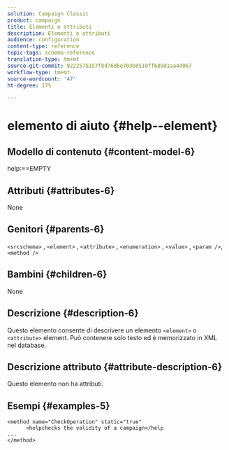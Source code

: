 ```yaml
---
solution: Campaign Classic
product: campaign
title: Elementi e attributi
description: Elementi e attributi
audience: configuration
content-type: reference
topic-tags: schema-reference
translation-type: tm+mt
source-git-commit: 922257b157f8d76d6e703b0510ff689d1aa4d067
workflow-type: tm+mt
source-wordcount: '47'
ht-degree: 17%

---
```



# elemento di aiuto {#help--element}

## Modello di contenuto {#content-model-6}

help:==EMPTY

## Attributi {#attributes-6}

None

## Genitori {#parents-6}

`<srcschema>`  ,   `<element>`   ,    `<attribute>`    ,     `<enumeration>`     ,      `<value>`      ,      `<param />`,       `<method />`

## Bambini {#children-6}

None

## Descrizione {#description-6}

Questo elemento consente di descrivere un elemento `<element>` o `<attribute>`   element. Può contenere solo testo ed è memorizzato in XML nel database.

## Descrizione attributo {#attribute-description-6}

Questo elemento non ha attributi.

## Esempi {#examples-5}

```
<method name="CheckOperation" static="true"
      <helpchecks the validity of a campaign</help
...
</method> 
```
